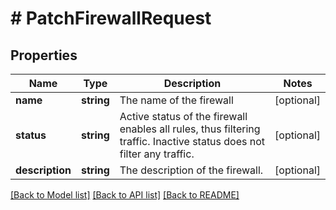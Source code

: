# # PatchFirewallRequest

## Properties

Name | Type | Description | Notes
------------ | ------------- | ------------- | -------------
**name** | **string** | The name of the firewall | [optional]
**status** | **string** | Active status of the firewall enables all rules, thus filtering traffic. Inactive status does not filter any traffic. | [optional]
**description** | **string** | The description of the firewall. | [optional]

[[Back to Model list]](../../README.md#models) [[Back to API list]](../../README.md#endpoints) [[Back to README]](../../README.md)
